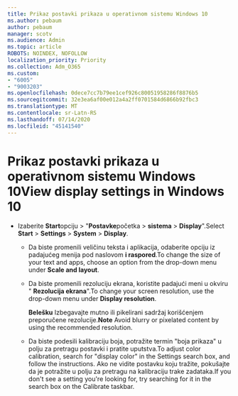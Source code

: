 ```yaml
---
title: Prikaz postavki prikaza u operativnom sistemu Windows 10
ms.author: pebaum
author: pebaum
manager: scotv
ms.audience: Admin
ms.topic: article
ROBOTS: NOINDEX, NOFOLLOW
localization_priority: Priority
ms.collection: Adm_O365
ms.custom:
- "6005"
- "9003203"
ms.openlocfilehash: 0dece7cc7b79ee1cef926c80051958286f8876b5
ms.sourcegitcommit: 32e3ea6af00e012a4a2ff0701584d6866b92fbc3
ms.translationtype: MT
ms.contentlocale: sr-Latn-RS
ms.lasthandoff: 07/14/2020
ms.locfileid: "45141540"
---
```

# <a name="view-display-settings-in-windows-10"></a><span data-ttu-id="2c724-102">Prikaz postavki prikaza u operativnom sistemu Windows 10</span><span class="sxs-lookup"><span data-stu-id="2c724-102">View display settings in Windows 10</span></span>

- <span data-ttu-id="2c724-103">Izaberite **Start**opciju   >  "**Postavke**početka   >  **sistema**  >  **Display**".</span><span class="sxs-lookup"><span data-stu-id="2c724-103">Select **Start**  > **Settings**  > **System** > **Display**.</span></span>
    -  <span data-ttu-id="2c724-104">Da biste promenili veličinu teksta i aplikacija, odaberite opciju iz padajućeg menija pod naslovom **i raspored**.</span><span class="sxs-lookup"><span data-stu-id="2c724-104">To change the size of your text and apps, choose an option from the drop-down menu under  **Scale and layout**.</span></span>
    - <span data-ttu-id="2c724-105">Da biste promenili rezoluciju ekrana, koristite padajući meni u okviru " **Rezolucija ekrana**".</span><span class="sxs-lookup"><span data-stu-id="2c724-105">To change your screen resolution, use the drop-down menu under **Display resolution**.</span></span>
     
      <span data-ttu-id="2c724-106">**Belešku** Izbegavajte mutno ili pikelirani sadržaj korišćenjem preporučene rezolucije.</span><span class="sxs-lookup"><span data-stu-id="2c724-106">**Note** Avoid blurry or pixelated content by using the recommended resolution.</span></span>
    - <span data-ttu-id="2c724-107">Da biste podesili kalibraciju boja, potražite termin "boja prikaza" u polju za pretragu postavki i pratite uputstva.</span><span class="sxs-lookup"><span data-stu-id="2c724-107">To adjust color calibration, search for "display color" in the Settings search box, and follow the instructions.</span></span> <span data-ttu-id="2c724-108">Ako ne vidite postavku koju tražite, pokušajte da je potražite u polju za pretragu na kalibraciju trake zadataka.</span><span class="sxs-lookup"><span data-stu-id="2c724-108">If you don't see a setting you're looking for, try searching for it in the search box on the Calibrate taskbar.</span></span>